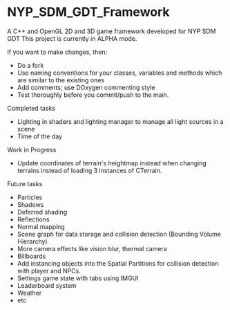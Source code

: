 # NYP_SDM_GDT_Framework
A C++ and OpenGL 2D and 3D game framework developed for NYP SDM GDT
This project is currently in ALPHA mode.

If you want to make changes, then:
- Do a fork
- Use naming conventions for your classes, variables and methods which are similar to the existing ones
- Add comments; use DOxygen commenting style
- Test thoroughly before you commit/push to the main.

Completed tasks
- Lighting in shaders and lighting manager to manage all light sources in a scene
- Time of the day

Work in Progress
- Update coordinates of terrain's heightmap instead when changing terrains instead of loading 3 instances of CTerrain.

Future tasks
- Particles
- Shadows
- Deferred shading
- Reflections
- Normal mapping
- Scene graph for data storage and collision detection (Bounding Volume Hierarchy)
- More camera effects like vision blur, thermal camera
- Billboards
- Add instancing objects into the Spatial Partitions for collision detection with player and NPCs.
- Settings game state with tabs using IMGUI
- Leaderboard system
- Weather
- etc
